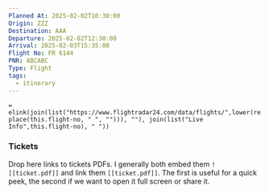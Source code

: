 ```yaml
---
Planned At: 2025-02-02T10:30:00
Origin: ZZZ
Destination: AAA
Departure: 2025-02-02T12:30:00
Arrival: 2025-02-03T15:35:00
Flight No: FR 6144
PNR: ABCABC
Type: Flight
tags:
  - itinerary
---
```

`= elink(join(list("https://www.flightradar24.com/data/flights/",lower(replace(this.flight-no, " ", ""))), ""), join(list("Live Info",this.flight-no), " "))`

### Tickets
Drop here links to tickets PDFs. I generally both embed them `![[ticket.pdf]]` and link them `[[ticket.pdf]]`. The first is useful for a quick peek, the second if we want to open it full screen or share it.
